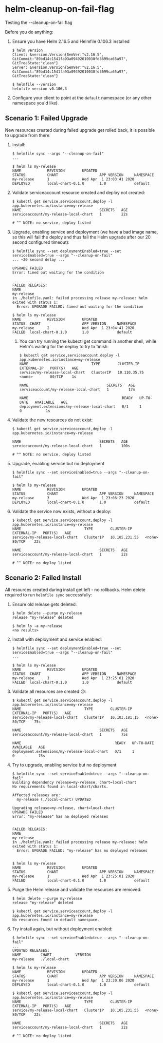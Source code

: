 helm-cleanup-on-fail-flag
=========================

Testing the --cleanup-on-fail flag

Before you do anything:

1. Ensure you have Helm 2.16.5 and Helmfile 0.106.3 installed
   ```
   $ helm version
   Client: &version.Version{SemVer:"v2.16.5", GitCommit:"89bd14c1541fa93a09492010030fd3699ca65a97", GitTreeState:"clean"}
   Server: &version.Version{SemVer:"v2.16.5", GitCommit:"89bd14c1541fa93a09492010030fd3699ca65a97", GitTreeState:"clean"}

   $ helmfile --version
   helmfile version v0.106.3
   ```
1. Configure your client to point at the `default` namespace (or any other namespace you'd like).

Scenario 1: Failed Upgrade
------------------------

New resources created during failed upgrade get rolled back, it is possible to upgrade from there:

1. Install: 
   ```
   $ helmfile sync --args "--cleanup-on-fail"
   ...
   
   $ helm ls my-release
   NAME            REVISION        UPDATED                         STATUS          CHART                   APP VERSION     NAMESPACE
   my-release      1               Wed Apr  1 23:03:41 2020        DEPLOYED        local-chart-0.1.0       1.0             default  
   ```
1. Validate serviceaccount resource created and deploy not created:
   ```   
   $ kubectl get service,serviceaccount,deploy -l app.kubernetes.io/instance=my-release
   NAME                                    SECRETS   AGE
   serviceaccount/my-release-local-chart   1         22s
   
   # ^^ NOTE: no service, deploy listed
   ```
1. Upgrade, enabling service and deployment (we have a bad image name, so this will fail the deploy and thus fail the Helm upgrade after our 20 second configured timeout):
   ```
   $ helmfile sync --set deploymentEnabled=true --set serviceEnabled=true --args "--cleanup-on-fail"
   ... ~20 second delay ...
   
   UPGRADE FAILED
   Error: timed out waiting for the condition
   
   
   FAILED RELEASES:
   NAME
   my-release
   in ./helmfile.yaml: failed processing release my-release: helm exited with status 1:
     Error: UPGRADE FAILED: timed out waiting for the condition
   
   $ helm ls my-release
   NAME            REVISION        UPDATED                         STATUS  CHART                   APP VERSION     NAMESPACE
   my-release      2               Wed Apr  1 23:04:41 2020        FAILED  local-chart-0.1.0       1.0             default  

   ```
    1. You can try running the kubectl get command in another shell, while Helm's waiting for the deploy to try to finish:
       ```
       $ kubectl get service,serviceaccount,deploy -l app.kubernetes.io/instance=my-release
       NAME                             TYPE        CLUSTER-IP     EXTERNAL-IP   PORT(S)   AGE
       service/my-release-local-chart   ClusterIP   10.110.35.75   <none>        80/TCP    1s
       
       NAME                                    SECRETS   AGE
       serviceaccount/my-release-local-chart   1         17m
       
       NAME                                           READY   UP-TO-DATE   AVAILABLE   AGE
       deployment.extensions/my-release-local-chart   0/1     1            0           1s

       ```
1. Validate the new resources do not exist:
   ```
   $ kubectl get service,serviceaccount,deploy -l app.kubernetes.io/instance=my-release
     
   NAME                                    SECRETS   AGE
   serviceaccount/my-release-local-chart   1         100s
   
   # ^^ NOTE: no service, deploy listed
   ```
1. Upgrade, enabling service but no deployment
   ```
   $ helmfile sync --set serviceEnabled=true --args "--cleanup-on-fail"
   
   $ helm ls my-release
   NAME            REVISION        UPDATED                         STATUS          CHART                   APP VERSION     NAMESPACE
   my-release      3               Wed Apr  1 23:06:23 2020        DEPLOYED        local-chart-0.1.0       1.0             default  
   ```
1. Validate the service now exists, without a deploy:
   ```
   $ kubectl get service,serviceaccount,deploy -l app.kubernetes.io/instance=my-release
   NAME                             TYPE        CLUSTER-IP      EXTERNAL-IP   PORT(S)   AGE
   service/my-release-local-chart   ClusterIP   10.105.231.55   <none>        80/TCP    22s
   
   NAME                                    SECRETS   AGE
   serviceaccount/my-release-local-chart   1         22s
   
   # ^^ NOTE: no deploy listed
   ```


Scenario 2: Failed Install
--------------------------

All resources created during install get left - no rollbacks. Helm delete required to run `helmfile sync` successfully:

1. Ensure old release gets deleted:
   ```
   $ helm delete --purge my-release
   release "my-release" deleted

   $ helm ls -a my-release
   <no results>  
   ```

1. Install with deployment and service enabled: 
   ```
   $ helmfile sync --set deploymentEnabled=true --set serviceEnabled=true --args "--cleanup-on-fail"
   ...
   
   $ helm ls my-release
   NAME            REVISION        UPDATED                         STATUS  CHART                   APP VERSION     NAMESPACE
   my-release      1               Wed Apr  1 23:25:01 2020        FAILED  local-chart-0.1.0       1.0             default    
   ```
1. Validate all resources are created ☹️:
   ```   
   $ kubectl get service,serviceaccount,deploy -l app.kubernetes.io/instance=my-release
   NAME                             TYPE        CLUSTER-IP      EXTERNAL-IP   PORT(S)   AGE
   service/my-release-local-chart   ClusterIP   10.103.181.15   <none>        80/TCP    75s
   
   NAME                                    SECRETS   AGE
   serviceaccount/my-release-local-chart   1         75s
   
   NAME                                           READY   UP-TO-DATE   AVAILABLE   AGE
   deployment.extensions/my-release-local-chart   0/1     1            0           75s

   ```
1. Try to upgrade, enabling service but no deployment
   ```
   $ helmfile sync --set serviceEnabled=true --args "--cleanup-on-fail"
   Building dependency release=my-release, chart=local-chart
   No requirements found in local-chart/charts.
   
   Affected releases are:
     my-release (./local-chart) UPDATED
   
   Upgrading release=my-release, chart=local-chart
   UPGRADE FAILED
   Error: "my-release" has no deployed releases
   
   
   FAILED RELEASES:
   NAME
   my-release
   in ./helmfile.yaml: failed processing release my-release: helm exited with status 1:
     Error: UPGRADE FAILED: "my-release" has no deployed releases

   
   $ helm ls my-release
   NAME            REVISION        UPDATED                         STATUS          CHART                   APP VERSION     NAMESPACE
   my-release      1               Wed Apr  1 23:25:01 2020        FAILED          local-chart-0.1.0       1.0             default    
   ```
1. Purge the Helm release and validate the resources are removed:
   ```
   $ helm delete --purge my-release
   release "my-release" deleted

   $ kubectl get service,serviceaccount,deploy -l app.kubernetes.io/instance=my-release
   No resources found in default namespace.
   ```
1. Try install again, but without deployment enabled:
   ```
   $ helmfile sync --set serviceEnabled=true --args "--cleanup-on-fail"
   ...
   UPDATED RELEASES:
   NAME         CHART           VERSION
   my-release   ./local-chart          

   $ helm ls my-release                                                    
   NAME            REVISION        UPDATED                         STATUS          CHART                   APP VERSION     NAMESPACE
   my-release      1               Wed Apr  1 23:30:06 2020        DEPLOYED        local-chart-0.1.0       1.0             default

   $ kubectl get service,serviceaccount,deploy -l app.kubernetes.io/instance=my-release
   NAME                             TYPE        CLUSTER-IP      EXTERNAL-IP   PORT(S)   AGE
   service/my-release-local-chart   ClusterIP   10.105.231.55   <none>        80/TCP    22s

   NAME                                    SECRETS   AGE
   serviceaccount/my-release-local-chart   1         22s

   # ^^ NOTE: no deploy listed
   ```